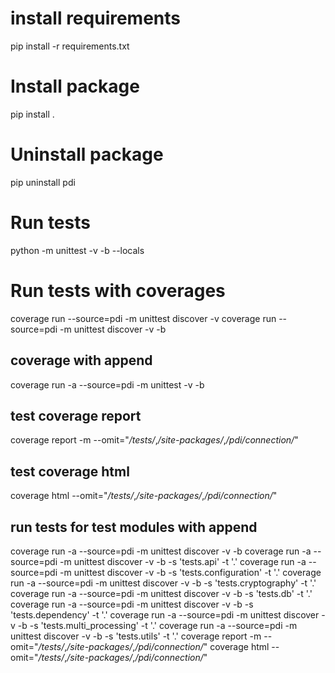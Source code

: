 # install requirements
pip install -r requirements.txt

# Install package
pip install .

# Uninstall package
pip uninstall pdi

# Run tests
python -m unittest -v -b --locals  

# Run tests with coverages

coverage run --source=pdi -m unittest discover -v
coverage run --source=pdi -m unittest discover -v -b 

## coverage with append
coverage run -a --source=pdi -m unittest -v -b 

## test coverage report
coverage report -m --omit="*/tests/*,*/site-packages/*,*/pdi/connection/*"

## test coverage html
coverage html  --omit="*/tests/*,*/site-packages/*,*/pdi/connection/*"

## run tests for test modules with append
coverage run -a --source=pdi -m unittest discover -v -b 
coverage run -a --source=pdi -m unittest discover -v -b -s 'tests.api' -t '.'
coverage run -a --source=pdi -m unittest discover -v -b -s 'tests.configuration' -t '.'
coverage run -a --source=pdi -m unittest discover -v -b -s 'tests.cryptography' -t '.'
coverage run -a --source=pdi -m unittest discover -v -b -s 'tests.db' -t '.'
coverage run -a --source=pdi -m unittest discover -v -b -s 'tests.dependency' -t '.'
coverage run -a --source=pdi -m unittest discover -v -b -s 'tests.multi_processing' -t '.'
coverage run -a --source=pdi -m unittest discover -v -b -s 'tests.utils' -t '.'
coverage report -m --omit="*/tests/*,*/site-packages/*,*/pdi/connection/*"
coverage html  --omit="*/tests/*,*/site-packages/*,*/pdi/connection/*"
